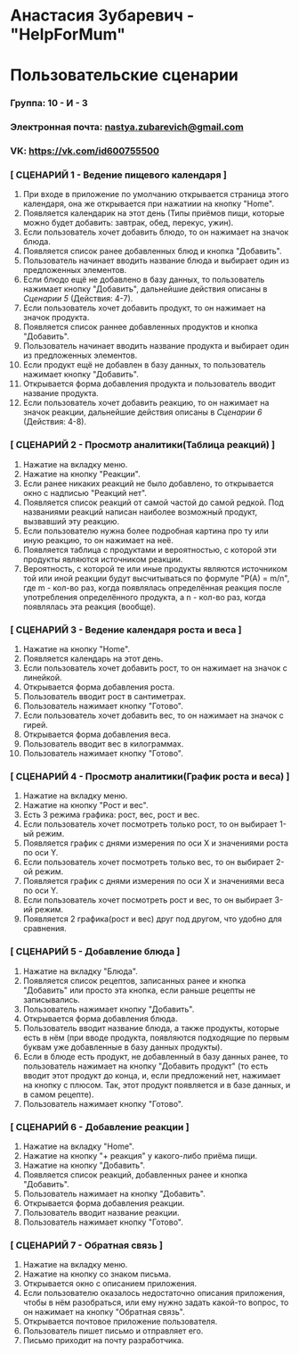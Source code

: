 # Анастасия Зубаревич - "HelpForMum"
# Пользовательские сценарии
### Группа: 10 - И - 3
### Электронная почта: nastya.zubarevich@gmail.com
### VK: https://vk.com/id600755500

### [ СЦЕНАРИЙ 1 - Ведение пищевого календаря ]

1. При входе в приложение по умолчанию открывается страница этого календаря, она же открывается при нажатиии на кнопку "Home".
2. Появляется календарик на этот день (Типы приёмов пищи, которые можно будет добавить: завтрак, обед, перекус, ужин).
3. Если пользователь хочет добавить блюдо, то он нажимает на значок блюда.
4. Появляется список ранее добавленных блюд и кнопка "Добавить".
5. Пользователь начинает вводить название блюда и выбирает один из предложенных элементов.
6. Если блюдо ещё не добавлено в базу данных, то пользователь нажимает кнопку "Добавить", дальнейшие действия описаны в *Сценарии 5* (Действия: 4-7).
7. Если пользователь хочет добавить продукт, то он нажимает на значок продукта.
8. Появляется список раннее добавленных продуктов и кнопка "Добавить".
9. Пользователь начинает вводить название продукта и выбирает один из предложенных элементов.
10. Если продукт ещё не добавлен в базу данных, то пользователь нажимает кнопку "Добавить".
11. Открывается форма добавления продукта и пользователь вводит название продукта.
12. Если пользователь хочет добавить реакцию, то он нажимает на значок реакции, дальнейшие действия описаны в *Сценарии 6* (Действия: 4-8).


### [ СЦЕНАРИЙ 2 - Просмотр аналитики(Таблица реакций) ]

1. Нажатие на вкладку меню.
2. Нажатие на кнопку "Реакции".
3. Если ранее никаких реакций не было добавлено, то открывается окно с надписью "Реакций нет".
4. Появляется список реакций от самой частой до самой редкой. Под названиями реакций написан наиболее возможный продукт, вызвавший эту реакцию.
5. Если пользователю нужна более подробная картина про ту или иную реакцию, то он нажимает на неё.
6. Появляется таблица с продуктами и вероятностью, с которой эти продукты являются источником реакции.
7. Вероятность, с которой те или иные продукты являются источником той или иной реакции будут высчитываться по формуле "P(A) = m/n", где m - кол-во раз, когда появлялась определённая реакция после употребления определённого продукта, а n - кол-во раз, когда появлялась эта реакция (вообще).


### [ СЦЕНАРИЙ 3 - Ведение календаря роста и веса ]

1. Нажатие на кнопку "Home".
2. Появляется календарь на этот день.
3. Если пользователь хочет добавить рост, то он нажимает на значок с линейкой.
4. Открывается форма добавления роста.
5. Пользователь вводит рост в сантиметрах.
6. Пользователь нажимает кнопку "Готово".
7. Если пользователь хочет добавить вес, то он нажимает на значок с гирей.
8. Открывается форма добавления веса.
9. Пользователь вводит вес в килограммах.
10. Пользователь нажимает кнопку "Готово".
  

### [ СЦЕНАРИЙ 4 - Просмотр аналитики(График роста и веса) ]

1. Нажатие на вкладку меню.
2. Нажатие на кнопку "Рост и вес".
3. Есть 3 режима графика: рост, вес, рост и вес.
4. Если пользователь хочет посмотреть только рост, то он выбирает 1-ый режим.
5. Появляется график с днями измерения по оси X и значениями роста по оси Y.
6. Если пользователь хочет посмотреть только вес, то он выбирает 2-ой режим.
7. Появляется график с днями измерения по оси X и значениями веса по оси Y.
8. Если пользователь хочет посмотреть рост и вес, то он выбирает 3-ий режим.
9. Появляется 2 графика(рост и вес) друг под другом, что удобно для сравнения.


### [ СЦЕНАРИЙ 5 - Добавление блюда ]

1. Нажатие на вкладку "Блюда".
2. Появляется список рецептов, записанных ранее и кнопка "Добавить" или просто эта кнопка, если раньше рецепты не записывались.
3. Пользователь нажимает кнопку "Добавить".
4. Открывается форма добавления блюда.
5. Пользователь вводит название блюда, а также продукты, которые есть в нём (при вводе продукта, появляются подходящие по первым буквам уже добавленные в базу данных продукты).
6. Если в блюде есть продукт, не добавленный в базу данных ранее, то пользователь нажимает на кнопку "Добавить продукт" (то есть вводит этот продукт до конца, и, если предложений нет, нажимает на кнопку с плюсом. Так, этот продукт появляется и в базе данных, и в самом рецепте).
7. Пользователь нажимает кнопку "Готово".


### [ СЦЕНАРИЙ 6 - Добавление реакции ]

1. Нажатие на вкладку "Home".
2. Нажатие на кнопку "+ реакция" у какого-либо приёма пищи.
3. Нажатие на кнопку "Добавить".
4. Появляется список реакций, добавленных ранее и кнопка "Добавить".
5. Пользователь нажимает на кнопку "Добавить".
6. Открывается форма добавления реакции.
7. Пользователь вводит название реакции.
8. Пользователь нажимает кнопку "Готово".


### [ СЦЕНАРИЙ 7 - Обратная связь ]

1. Нажатие на вкладку меню.
2. Нажатие на кнопку со знаком письма.
3. Открывается окно с описанием приложения.
4. Если пользователю оказалось недостаточно описания приложения, чтобы в нём разобраться, или ему нужно задать какой-то вопрос, то он нажимает на кнопку "Обратная связь".
5. Открывается почтовое приложение пользователя.
6. Пользователь пишет письмо и отправляет его.
7. Письмо приходит на почту разработчика.


  



